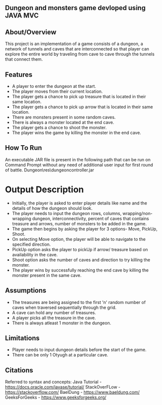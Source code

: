 ## Dungeon and monsters game devloped using JAVA MVC

## About/Overview


This project is an implementation of a game consists of a dungeon, a network of tunnels and caves that are interconnected so that player can explore the entire world by traveling from cave to cave through the tunnels that connect them.


## Features

- A player to enter the dungeon at the start.
- The player moves from their current location.
- The player gets a chance to pick up treasure that is located in their same location.
- The player gets a chance to pick up arrow that is located in their same location.
- There are monsters present in some random caves.
- There is always a monster located at the end cave.
- The player gets a chance to shoot the monster.
- The player wins the game by killing the monster in the end cave.


## How To Run
An executable JAR file is present in the following path that can be run on Command Prompt without any need of additional user input for first round of battle.
Dungeon\res\dungeoncontroller.jar


# Output Description

- Initially, the player is asked to enter player details like name and the details of how the dungeon should look.
- The player needs to input the dungeon rows, columns, wrapping/non-wrapping dungeon, interconnectivity, percent of caves that contains treasure and arrows, number of monsters to be added in the game.
- The game then begins by asking the player for 3 options- Move, PickUp, Shoot.
- On selecting Move option, the player will be able to navigate to the specified direction. 
- PickUp option asks the player to pickUp if arrow/ treasure based on availability in the cave.
- Shoot option asks the number of caves and direction to try killing the monster.
- The player wins by successfully reaching the end cave by killing the monster present in the same cave.



## Assumptions
- The treasures are being assigned to the first 'n' random number of caves when traversed sequentially through the grid.
- A cave can hold any number of treasures.
- A player picks all the treasure in the cave.
- There is always atleast 1 monster in the dungeon.


## Limitations
- Player needs to input dungeon details before the start of the game.
- There can be only 1 Otyugh at a particular cave.


## Citations
Referred to syntax and concepts:
Java Tutorial - https://docs.oracle.com/javase/tutorial/
StackOverFLow - https://stackoverflow.com/
BaelDung - https://www.baeldung.com/
GeeksForGeeks - https://www.geeksforgeeks.org/
